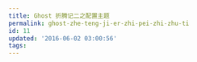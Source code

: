 ```yaml
---
title: Ghost 折腾记二之配置主题
permalink: ghost-zhe-teng-ji-er-zhi-pei-zhi-zhu-ti
id: 11
updated: '2016-06-02 03:00:56'
tags:
---
```

